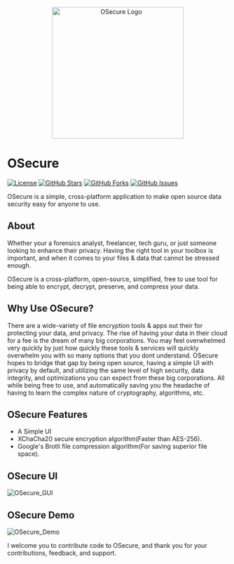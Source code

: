 <p align="center">
  <img src="https://i.imgur.com/wcBAggh.png" alt="OSecure Logo" width="300">
</p>

# OSecure

[![License](https://img.shields.io/badge/License-GPL%203.0%20with%20AGPL%203.0-blue.svg)](LICENSE)
[![GitHub Stars](https://img.shields.io/github/stars/Th3Tr1ckst3r/OSecure)](https://github.com/Th3Tr1ckst3r/OSecure/stargazers)
[![GitHub Forks](https://img.shields.io/github/forks/Th3Tr1ckst3r/OSecure)](https://github.com/Th3Tr1ckst3r/OSecure/network/members)
[![GitHub Issues](https://img.shields.io/github/issues/Th3Tr1ckst3r/OSecure)](https://github.com/Th3Tr1ckst3r/OSecure/issues)

OSecure is a simple, cross-platform application to make open source data security easy for anyone to use.

## About

Whether your a forensics analyst, freelancer, tech guru, or just someone looking to enhance their privacy.
Having the right tool in your toolbox is important, and when it comes to your files & data that cannot be stressed enough.

OSecure is a cross-platform, open-source, simplified, free to use tool for being able to encrypt, decrypt, preserve, and compress your data.

## Why Use OSecure?

There are a wide-variety of file encryption tools & apps out their for protecting your data, and privacy. The rise of having your data in their cloud 
for a fee is the dream of many big corporations. You may feel overwhelmed very quickly by just how quickly these tools & services will quickly overwhelm you 
with so many options that you dont understand. OSecure hopes to bridge that gap by being open source, having a simple UI with privacy by default, and 
utilizing the same level of high security, data integrity, and optimizations you can expect from these big corporations. All while being free to use,
and automatically saving you the headache of having to learn the complex nature of cryptography, algorithms, etc.

## OSecure Features

- A Simple UI
- XChaCha20 secure encryption algorithm(Faster than AES-256).
- Google's Brotli file compression algorithm(For saving superior file space).

## OSecure UI

![OSecure_GUI](https://i.imgur.com/EuKONSB.png)

## OSecure Demo

![OSecure_Demo](url_here)


I welcome you to contribute code to OSecure, and thank you for your contributions, feedback, and support.

